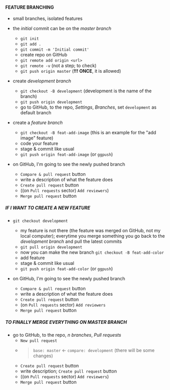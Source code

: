 #### FEATURE BRANCHING

- small branches, isolated features
- the _initial_ commit can be on the _master branch_

  - `git init`
  - `git add .`
  - `git commit -m 'Initial commit'`
  - create repo on GitHub
  - `git remote add origin <url>`
  - `git remote -v` (not a step; to check)
  - `git push origin master` (**!!! ONCE**, it is allowed)

- create _development branch_

  - `git checkout -B development` (development is the name of the branch)
  - `git push origin development`
  - go to GitHub, to the repo, _Settings_, _Branches_, set `development` as default branch

- create a _feature branch_

  - `git checkout -B feat-add-image` (this is an example for the "add image" feature)
  - code your feature
  - stage & commit like usual
  - `git push origin feat-add-image` (or `ggpush`)

- on GitHub, I'm going to see the newly pushed branch
  - `Compare & pull request` button
  - write a description of what the feature does
  - `Create pull request` button
  - ((on `Pull requests` sector) `Add reviewers`)
  - `Merge pull request` button

##### IF I WANT TO CREATE A NEW FEATURE

- `git checkout development`

  - my feature is not there (the feature was merged on GitHub, not my local computer); everytime you merge something you go back to the _development branch_ and pull the latest commits
  - `git pull origin development`
  - now you can make the new branch `git checkout -B feat-add-color`
  - add feature
  - stage & commit like usual
  - `git push origin feat-add-color` (or `ggpush`)

- on GitHub, I'm going to see the newly pushed branch
  - `Compare & pull request` button
  - write a description of what the feature does
  - `Create pull request` button
  - (on `Pull requests` sector) `Add reviewers`
  - `Merge pull request` button

##### TO FINALLY MERGE EVERYTHING ON _MASTER BRANCH_

- go to GitHub, to the repo, _n branches_, _Pull requests_
  - `New pull request`
  - > `base: master` &#8592; `compare: development`
    > (there will be some changes)
  - `Create pull request` button
  - write description; `Create pull request` button
  - ((on `Pull requests` sector) `Add reviewers`)
  - `Merge pull request` button

